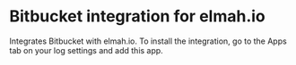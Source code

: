 # Bitbucket integration for elmah.io

Integrates Bitbucket with elmah.io. To install the integration, go to the Apps tab on your log settings and add this app.

